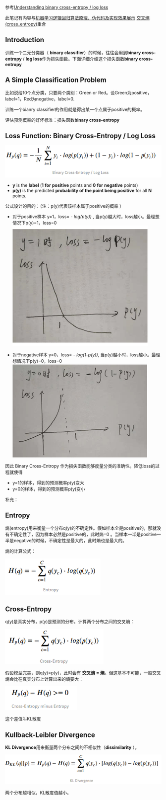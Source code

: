  参考[Understanding binary cross-entropy / log loss](https://towardsdatascience.com/understanding-binary-cross-entropy-log-loss-a-visual-explanation-a3ac6025181a)

此笔记有内容与[机器学习逻辑回归算法原理、伪代码及实现效果展示](https://blog.csdn.net/weixin_41519463/article/details/79790817)  [交叉熵(cross_entropy)](https://blog.csdn.net/weixin_41519463/article/details/101102063)重合

## Introduction

训练一个二元分类器（ **binary classifier**）的时候，往往会用到**binary cross-entropy** / **log loss**作为损失函数。下面详细介绍这个损失函数**binary cross-entropy**



## A Simple Classification Problem

比如说给10个点分类，只要两个类别：Green or Red。设Green为positive，label=1，Red为negative，label=0.

训练一个bianry classifier的作用就是得出某一个点属于positive的概率。

评估预测概率的好坏标准：损失函数**binary cross-entropy**



## Loss Function: Binary Cross-Entropy / Log Loss

![1569229607406](Binary_Cross_Entropy.assets/1569229607406.png)

- **y** is the **label** (**1** **for** **positive** points and **0** **for** **negative** points) 
- **p(y)** is the predicted **probability of the point being positive** for all **N** points.

公式设计的目的：（注：p(y)代表该样本属于positive的概率 ）

- 对于positive样本 y=1，loss= *- log(p(y))* , 当p(y)越大时，loss越小。最理想情况下p(y)=1，loss=0![1569233481496](Binary_Cross_Entropy.assets/1569233481496.png)

- 对于negative样本 y=0，loss= *- log(1-p(y))*, 当p(y)越小时，loss越小。最理想情况下p(y)=0，loss=0![1569233497024](Binary_Cross_Entropy.assets/1569233497024.png)

因此 Binary Cross-Entropy 作为损失函数能够度量分类的准确性。降低loss的过程就使得

- y=1的样本，得到的预测概率p(y)变大
- y=0的样本，得到的预测概率p(y)变小



补充：

## Entropy

熵(entropy)用来衡量一个分布q(y)的不确定性。假如样本全是positive的，那就没有不确定性了，因为样本必然是positive的，此时熵=0 。当样本一半是positive一半是negative的时候，不确定性是最大的，此时熵也是最大的。

熵的计算公式：

![1569231908212](Binary_Cross_Entropy.assets/1569231908212.png)

## Cross-Entropy

q(y)是真实分布，p(y)是预测的分布。计算两个分布之间的交叉熵：

![1569232025364](Binary_Cross_Entropy.assets/1569232025364.png)

假设模型完美，则q(y)=p(y)，此时会有 **交叉熵 = 熵**。但这基本不可能，一般交叉熵会比在真实分布上计算出来的熵要大：

![1569232177945](Binary_Cross_Entropy.assets/1569232177945.png)

这个差值叫KL散度

## Kullback-Leibler Divergence

**KL Divergence**用来衡量两个分布之间的不相似性（**dissimilarity** ）。

![1569232270028](Binary_Cross_Entropy.assets/1569232270028.png)

两个分布越相似，KL散度值越小。